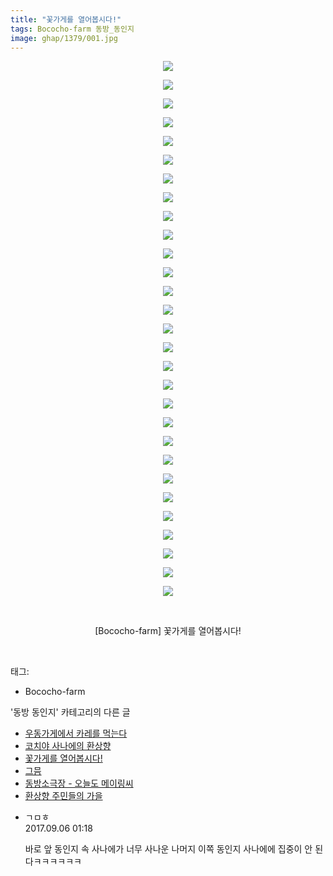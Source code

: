 ```yaml
---
title: "꽃가게를 열어봅시다!"
tags: Bococho-farm 동방_동인지
image: ghap/1379/001.jpg
---
```

<div class="article">
<p style="text-align: center; clear: none; float: none;"><img src="{{ site.nasurl }}/ghap/1379/001.jpg"/></p>
<p style="text-align: center; clear: none; float: none;"><img src="{{ site.nasurl }}/ghap/1379/002.jpg"/></p>
<p style="text-align: center; clear: none; float: none;"><img src="{{ site.nasurl }}/ghap/1379/003.jpg"/></p>
<p style="text-align: center; clear: none; float: none;"><img src="{{ site.nasurl }}/ghap/1379/004.jpg"/></p>
<p style="text-align: center; clear: none; float: none;"><img src="{{ site.nasurl }}/ghap/1379/005.jpg"/></p>
<p style="text-align: center; clear: none; float: none;"><img src="{{ site.nasurl }}/ghap/1379/006.jpg"/></p>
<p style="text-align: center; clear: none; float: none;"><img src="{{ site.nasurl }}/ghap/1379/007.jpg"/></p>
<p style="text-align: center; clear: none; float: none;"><img src="{{ site.nasurl }}/ghap/1379/008.jpg"/></p>
<p style="text-align: center; clear: none; float: none;"><img src="{{ site.nasurl }}/ghap/1379/009.jpg"/></p>
<p style="text-align: center; clear: none; float: none;"><img src="{{ site.nasurl }}/ghap/1379/010.jpg"/></p>
<p style="text-align: center; clear: none; float: none;"><img src="{{ site.nasurl }}/ghap/1379/011.jpg"/></p>
<p style="text-align: center; clear: none; float: none;"><img src="{{ site.nasurl }}/ghap/1379/012.jpg"/></p>
<p style="text-align: center; clear: none; float: none;"><img src="{{ site.nasurl }}/ghap/1379/013.jpg"/></p>
<p style="text-align: center; clear: none; float: none;"><img src="{{ site.nasurl }}/ghap/1379/014.jpg"/></p>
<p style="text-align: center; clear: none; float: none;"><img src="{{ site.nasurl }}/ghap/1379/015.jpg"/></p>
<p style="text-align: center; clear: none; float: none;"><img src="{{ site.nasurl }}/ghap/1379/016.jpg"/></p>
<p style="text-align: center; clear: none; float: none;"><img src="{{ site.nasurl }}/ghap/1379/017.jpg"/></p>
<p style="text-align: center; clear: none; float: none;"><img src="{{ site.nasurl }}/ghap/1379/018.jpg"/></p>
<p style="text-align: center; clear: none; float: none;"><img src="{{ site.nasurl }}/ghap/1379/019.jpg"/></p>
<p style="text-align: center; clear: none; float: none;"><img src="{{ site.nasurl }}/ghap/1379/020.jpg"/></p>
<p style="text-align: center; clear: none; float: none;"><img src="{{ site.nasurl }}/ghap/1379/021.jpg"/></p>
<p style="text-align: center; clear: none; float: none;"><img src="{{ site.nasurl }}/ghap/1379/022.jpg"/></p>
<p style="text-align: center; clear: none; float: none;"><img src="{{ site.nasurl }}/ghap/1379/023.jpg"/></p>
<p style="text-align: center; clear: none; float: none;"><img src="{{ site.nasurl }}/ghap/1379/024.jpg"/></p>
<p style="text-align: center; clear: none; float: none;"><img src="{{ site.nasurl }}/ghap/1379/025.jpg"/></p>
<p style="text-align: center; clear: none; float: none;"><img src="{{ site.nasurl }}/ghap/1379/026.jpg"/></p>
<p style="text-align: center; clear: none; float: none;"><img src="{{ site.nasurl }}/ghap/1379/027.jpg"/></p>
<p style="text-align: center; clear: none; float: none;"><img src="{{ site.nasurl }}/ghap/1379/028.jpg"/></p>
<p style="text-align: center; clear: none; float: none;"><img src="{{ site.nasurl }}/ghap/1379/029.jpg"/></p>
<p style="text-align: center; clear: none; float: none;"><br/></p>
<p style="text-align: center; clear: none; float: none;">[Bococho-farm] 꽃가게를 열어봅시다!</p>
<p><br/></p>
</div><div class="tagTrail">
<p>태그: </p>
<ul>
<li>Bococho-farm</li>
</ul>
</div><div class="another">
<p>'동방 동인지' 카테고리의 다른 글</p>
<ul>
<li><a href="/2016-08-06-ghap_1382">우동가게에서 카레를 먹는다</a></li>
<li><a href="/2016-08-06-ghap_1380">코치야 사나에의 환상향</a></li>
<li><a href="/2016-08-06-ghap_1379">꽃가게를 열어봅시다!</a></li>
<li><a href="/2016-08-06-ghap_1378">그믐</a></li>
<li><a href="/2016-08-06-ghap_1377">동방소극장 - 오늘도 메이링씨</a></li>
<li><a href="/2016-08-06-ghap_1376">환상향 주민들의 가을</a></li>
</ul>
</div><div class="cb_module cb_fluid">
<div class="cb_wrt cb_profile">
<div class="comment">
<ul>
<li class="cb_thumb_off" id="comment15077094">
<div class="cb_comment_area">
<div class="cb_info_area">
<div class="cb_section">
<span class="cb_nick_name">ㄱㅁㅎ</span>
</div>
<div class="cb_section">
<span class="cb_date">2017.09.06 01:18 </span>
</div>
</div>
<div class="cb_dsc_comment">
<p class="cb_dsc">
											바로 앞 동인지 속 사나에가 너무 사나운 나머지 이쪽 동인지 사나에에 집중이 안 된다ㅋㅋㅋㅋㅋㅋ
										</p>
</div>
</div></li>
</ul>
</div>
</div><!-- commentList close -->
</div>
<br/>
<p id="refer"></p>
<br/>
